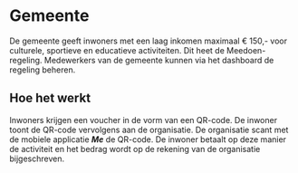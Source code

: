# Gemeente

De gemeente geeft inwoners met een laag inkomen maximaal € 150,- voor culturele, sportieve en educatieve activiteiten. Dit heet de Meedoen-regeling. Medewerkers van de gemeente kunnen via het dashboard de regeling beheren.

## Hoe het werkt
Inwoners krijgen een voucher in de vorm van een QR-code. De inwoner toont de QR-code vervolgens aan de organisatie. De organisatie scant met de mobiele applicatie **_Me_** de QR-code. De inwoner betaalt op deze manier de activiteit en het bedrag wordt op de rekening van de organisatie bijgeschreven.
